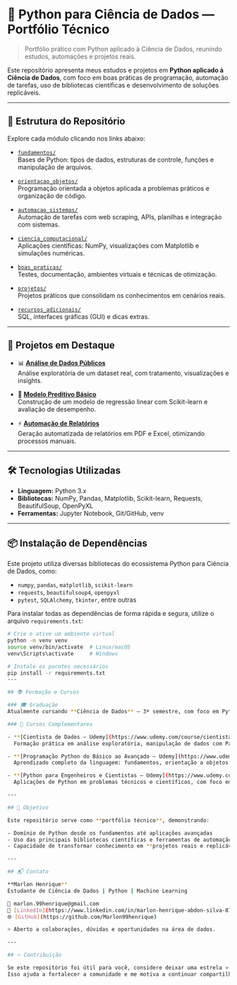 # 🐍 Python para Ciência de Dados — Portfólio Técnico  
> Portfólio prático com Python aplicado à Ciência de Dados, reunindo estudos, automações e projetos reais.

Este repositório apresenta meus estudos e projetos em **Python aplicado à Ciência de Dados**, com foco em boas práticas de programação, automação de tarefas, uso de bibliotecas científicas e desenvolvimento de soluções replicáveis.

---

## 📁 Estrutura do Repositório

Explore cada módulo clicando nos links abaixo:

- [`fundamentos/`](fundamentos/)  
  Bases de Python: tipos de dados, estruturas de controle, funções e manipulação de arquivos.

- [`orientacao_objetos/`](orientacao_objetos/)  
  Programação orientada a objetos aplicada a problemas práticos e organização de código.

- [`automacao_sistemas/`](automacao_sistemas/)  
  Automação de tarefas com web scraping, APIs, planilhas e integração com sistemas.

- [`ciencia_computacional/`](ciencia_computacional/)  
  Aplicações científicas: NumPy, visualizações com Matplotlib e simulações numéricas.

- [`boas_praticas/`](boas_praticas/)  
  Testes, documentação, ambientes virtuais e técnicas de otimização.

- [`projetos/`](projetos/)  
  Projetos práticos que consolidam os conhecimentos em cenários reais.

- [`recursos_adicionais/`](recursos_adicionais/)  
  SQL, interfaces gráficas (GUI) e dicas extras.

---

## 🚀 Projetos em Destaque

- 📊 **[Análise de Dados Públicos](projetos/analise_dados_publicos/analise.ipynb)**  
  Análise exploratória de um dataset real, com tratamento, visualizações e insights.

- 🤖 **[Modelo Preditivo Básico](projetos/modelo_preditivo_basico/modelo.ipynb)**  
  Construção de um modelo de regressão linear com Scikit-learn e avaliação de desempenho.

- ⚡ **[Automação de Relatórios](projetos/automacao_relatorios/relatorio.py)**  
  Geração automatizada de relatórios em PDF e Excel, otimizando processos manuais.

---

## 🛠️ Tecnologias Utilizadas

- **Linguagem:** Python 3.x  
- **Bibliotecas:** NumPy, Pandas, Matplotlib, Scikit-learn, Requests, BeautifulSoup, OpenPyXL  
- **Ferramentas:** Jupyter Notebook, Git/GitHub, venv

---

## 📦 Instalação de Dependências

Este projeto utiliza diversas bibliotecas do ecossistema Python para Ciência de Dados, como:

- `numpy`, `pandas`, `matplotlib`, `scikit-learn`  
- `requests`, `beautifulsoup4`, `openpyxl`  
- `pytest`, `SQLAlchemy`, `tkinter`, entre outras

Para instalar todas as dependências de forma rápida e segura, utilize o arquivo `requirements.txt`:

```bash
# Crie e ative um ambiente virtual
python -m venv venv
source venv/bin/activate  # Linux/macOS
venv\Scripts\activate     # Windows

# Instale os pacotes necessários
pip install -r requirements.txt
---

## 📚 Formação e Cursos

### 🎓 Graduação  
Atualmente cursando **Ciência de Dados** — 3º semestre, com foco em Python, análise de dados e aprendizado de máquina.  

### 📘 Cursos Complementares

- **[Cientista de Dados — Udemy](https://www.udemy.com/course/cientista-de-dados/)**  
  Formação prática em análise exploratória, manipulação de dados com Pandas, criação de modelos preditivos (Scikit-learn) e projetos aplicados.

- **[Programação Python do Básico ao Avançado — Udemy](https://www.udemy.com/course/programacao-python-do-basico-ao-avancado/?kw=bo&src=sac&couponCode=KEEPLEARNINGBR)**  
  Aprendizado completo da linguagem: fundamentos, orientação a objetos, manipulação de arquivos, tratamento de erros e automações.

- **[Python para Engenheiros e Cientistas — Udemy](https://www.udemy.com/course/python-para-engenheiros-e-cientistas/)**  
  Aplicações de Python em problemas técnicos e científicos, com foco em NumPy, Matplotlib, simulações numéricas e modelagem matemática.

---

## 🎯 Objetivo

Este repositório serve como **portfólio técnico**, demonstrando:

- Domínio de Python desde os fundamentos até aplicações avançadas  
- Uso das principais bibliotecas científicas e ferramentas de automação  
- Capacidade de transformar conhecimento em **projetos reais e replicáveis**  

---

## 📬 Contato

**Marlon Henrique**  
Estudante de Ciência de Dados | Python | Machine Learning  

📧 marlon.99henrique@gmail.com  
🔗 [LinkedIn](https://www.linkedin.com/in/marlon-henrique-abdon-silva-8704a8217/)  
🌐 [GitHub](https://github.com/Marlon99henrique)

> Aberto a colaborações, dúvidas e oportunidades na área de dados.

---

## ⭐️ Contribuição

Se este repositório foi útil para você, considere deixar uma estrela ⭐.  
Isso ajuda a fortalecer a comunidade e me motiva a continuar compartilhando projetos e aprendizados.

